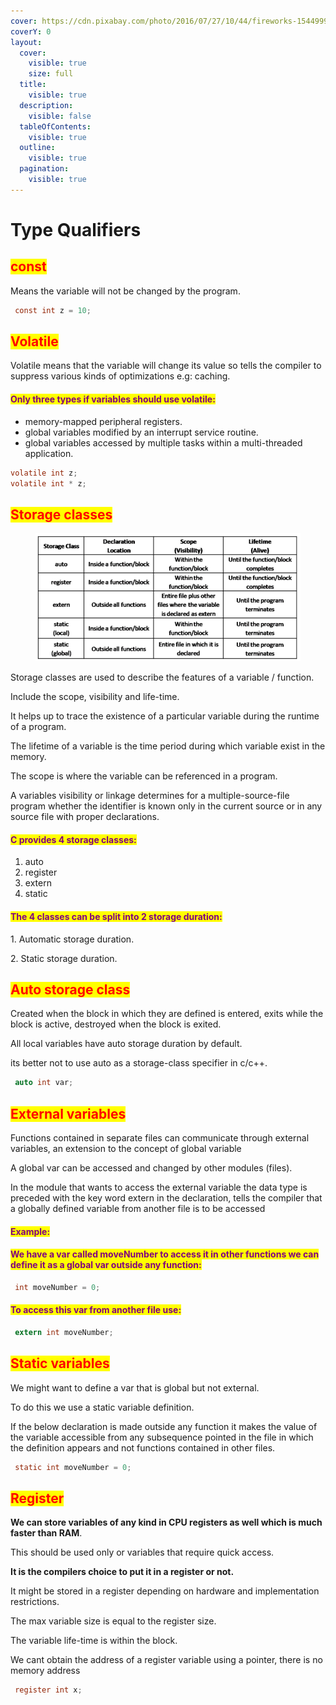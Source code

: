 ```yaml
---
cover: https://cdn.pixabay.com/photo/2016/07/27/10/44/fireworks-1544999_1280.jpg
coverY: 0
layout:
  cover:
    visible: true
    size: full
  title:
    visible: true
  description:
    visible: false
  tableOfContents:
    visible: true
  outline:
    visible: true
  pagination:
    visible: true
---
```


# Type Qualifiers

## <mark style="color:red;">const</mark>

Means the variable will not be changed by the program.

```c
 const int z = 10;
```

## <mark style="color:red;">Volatile</mark>

Volatile means that the variable will change its value so tells the compiler to suppress various kinds of optimizations e.g: caching.

#### <mark style="color:purple;">Only three types if variables should use volatile:</mark>

* memory-mapped peripheral registers.
* global variables modified by an interrupt service routine.
* global variables accessed by multiple tasks within a multi-threaded application.

```c
volatile int z; 
volatile int * z;
```

## <mark style="color:red;">Storage classes</mark>

<figure><img src="../../.gitbook/assets/image (33).png" alt="" width="563"><figcaption></figcaption></figure>

Storage classes are used to describe the features of a variable / function.&#x20;

Include the scope, visibility and life-time.&#x20;

It helps up to trace the existence of a particular variable during the runtime of a program.

The lifetime of a variable is the time period during which variable exist in the memory.

The scope is where the variable can be referenced in a program.

A variables visibility or linkage determines for a multiple-source-file program whether the identifier is known only in the current source or in any source file with proper declarations.

#### <mark style="color:purple;">C provides 4 storage classes:</mark>

1. auto
2. register
3. extern
4. static

#### <mark style="color:purple;">The 4 classes can be split into 2 storage duration:</mark>

1\. Automatic storage duration.

2\. Static storage duration.

## <mark style="color:red;">Auto storage class</mark>

Created when the block in which they are defined is entered, exits while the block is active, destroyed when the block is exited.

All local variables have auto storage duration by default.

its better not to use auto as a storage-class specifier in c/c++.

```c
 auto int var;
```

## <mark style="color:red;">External variables</mark>

Functions contained in separate files can communicate through external variables, an extension to the concept of global variable

A global var can be accessed and changed by other modules (files).

In the module that wants to access the external variable the data type is preceded with the key word extern in the declaration, tells the compiler that a globally defined variable from another file is to be accessed

#### <mark style="color:purple;">Example:</mark>&#x20;

#### <mark style="color:purple;">We have a var called moveNumber to access it in other functions we can define it as a global var outside any function:</mark>

```c
 int moveNumber = 0;
```

#### <mark style="color:purple;">To access this var from another file use:</mark>

```c
 extern int moveNumber;
```

## <mark style="color:red;">Static variables</mark>

We might want to define a var that is global but not external.&#x20;

To do this we use a static variable definition.&#x20;

If the below declaration is made outside any function it makes the value of the variable accessible from any subsequence pointed in the file in which the definition appears and not functions contained in other files.

```c
 static int moveNumber = 0;
```

## <mark style="color:red;">Register</mark>

**We can store variables of any kind in CPU registers as well which is much faster than RAM**.&#x20;

This should be used only or variables that require quick access.&#x20;

**It is the compilers choice to put it in a register or not.**&#x20;

It might be stored in a register depending on hardware and implementation restrictions.

The max variable size is equal to the register size.&#x20;

The variable life-time is within the block.&#x20;

We cant obtain the address of a register variable using a pointer, there is no memory address

```c
 register int x;
```
